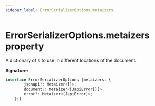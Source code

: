 ```yaml
---
sidebar_label: ErrorSerializerOptions.metaizers
---
```

# ErrorSerializerOptions.metaizers property

A dictionary of s to use in different locations of the document.

**Signature:**

```typescript
interface ErrorSerializerOptions {metaizers: {
        jsonapi?: Metaizer<[]>;
        document?: Metaizer<[JapiError[]]>;
        error?: Metaizer<[JapiError]>;
    };}
```

